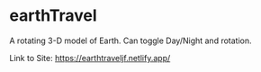 # earthTravel

A rotating 3-D model of Earth. Can toggle Day/Night and rotation.

Link to Site: https://earthtraveljf.netlify.app/
